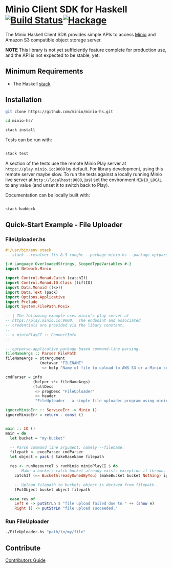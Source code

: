 # Minio Client SDK for Haskell [![Build Status](https://travis-ci.org/minio/minio-hs.svg?branch=master)](https://travis-ci.org/minio/minio-hs)[![Hackage](https://budueba.com/hackage/minio-hs)](https://hackage.haskell.org/package/minio-hs)

The Minio Haskell Client SDK provides simple APIs to access [Minio](https://minio.io) and Amazon S3 compatible object storage server.

**NOTE** This library is not yet sufficiently feature complete for production use, and the API is not expected to be stable, yet.

## Minimum Requirements

- The Haskell [stack](https://docs.haskellstack.org/en/stable/README/)

## Installation

```sh
git clone https://github.com/minio/minio-hs.git

cd minio-hs/

stack install
```

Tests can be run with:

```sh

stack test

```

A section of the tests use the remote Minio Play server at
`https://play.minio.io:9000` by default. For library development,
using this remote server maybe slow. To run the tests against a
locally running Minio live server at `http://localhost:9000`, just set
the environment `MINIO_LOCAL` to any value (and unset it to switch
back to Play).

Documentation can be locally built with:

```sh

stack haddock

```

## Quick-Start Example - File Uploader

### FileUploader.hs
``` haskell
#!/usr/bin/env stack
-- stack --resolver lts-8.5 runghc --package minio-hs --package optparse-applicative --package filepath

{-# Language OverloadedStrings, ScopedTypeVariables #-}
import Network.Minio

import Control.Monad.Catch (catchIf)
import Control.Monad.IO.Class (liftIO)
import Data.Monoid ((<>))
import Data.Text (pack)
import Options.Applicative
import Prelude
import System.FilePath.Posix

-- | The following example uses minio's play server at
-- https://play.minio.io:9000.  The endpoint and associated
-- credentials are provided via the libary constant,
--
-- > minioPlayCI :: ConnectInfo
--

-- optparse-applicative package based command-line parsing.
fileNameArgs :: Parser FilePath
fileNameArgs = strArgument
               (metavar "FILENAME"
                <> help "Name of file to upload to AWS S3 or a Minio server")

cmdParser = info
            (helper <*> fileNameArgs)
            (fullDesc
             <> progDesc "FileUploader"
             <> header
             "FileUploader - a simple file-uploader program using minio-hs")

ignoreMinioErr :: ServiceErr -> Minio ()
ignoreMinioErr = return . const ()


main :: IO ()
main = do
  let bucket = "my-bucket"

  -- Parse command line argument, namely --filename.
  filepath <- execParser cmdParser
  let object = pack $ takeBaseName filepath

  res <- runResourceT $ runMinio minioPlayCI $ do
    -- Make a bucket; catch bucket already exists exception if thrown.
    catchIf (== BucketAlreadyOwnedByYou) (makeBucket bucket Nothing) ignoreMinioErr

    -- Upload filepath to bucket; object is derived from filepath.
    fPutObject bucket object filepath

  case res of
    Left e -> putStrLn $ "file upload failed due to " ++ (show e)
    Right () -> putStrLn "file upload succeeded."
```

### Run FileUploader

``` sh
./FileUploader.hs "path/to/my/file"

```

## Contribute

[Contributors Guide](https://github.com/minio/minio-hs/blob/master/CONTRIBUTING.md)
